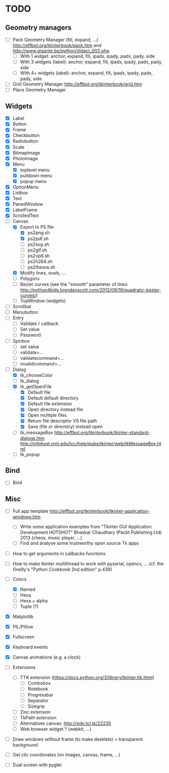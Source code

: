 # TODO

## Geometry managers

- [ ] Pack Geometry Manager (fill, expand, ...) http://effbot.org/tkinterbook/pack.htm and http://www.gigante.be/python/didact_002.php
    - [ ] With 1 widget: anchor, expand, fill, ipadx, ipady, padx, pady, side
    - [ ] With 3 widgets (label): anchor, expand, fill, ipadx, ipady, padx, pady, side
    - [ ] With 4+ widgets (label): anchor, expand, fill, ipadx, ipady, padx, pady, side
- [ ] Grid Geometry Manager http://effbot.org/tkinterbook/grid.htm
- [ ] Place Geometry Manager

## Widgets

- [x] Label
- [x] Button
- [x] Frame
- [x] Checkbutton
- [x] Radiobutton
- [x] Scale
- [x] BitmapImage
- [x] PhotoImage
- [x] Menu
    - [x] toplevel menu
    - [x] pulldown menu
    - [x] popup menu
- [x] OptionMenu
- [x] Listbox
- [x] Text
- [x] PanedWindow
- [x] LabelFrame
- [x] ScrolledText
- [ ] Canvas
    - [x] Export to PS file
        - [x] ps2png.sh
        - [x] ps2pdf.sh
        - [ ] ps2svg.sh
        - [ ] ps2gif.sh
        - [ ] ps2vp8.sh
        - [ ] ps2h264.sh
        - [ ] ps2theora.sh
    - [x] Modify lines, ovals, ...
    - [ ] Polygons
    - [ ] Bezier curves (see the "smooth" parameter of lines: http://python4kids.brendanscott.com/2012/09/19/quadratic-bezier-curves/)
    - [ ] TopWindow (widgets)
- [ ] Scrollbar
- [ ] Menubutton
- [ ] Entry
    - [ ] Validate / callback
    - [ ] Set value
    - [ ] Password
- [ ] Spinbox
    - [ ] set value
    - [ ] validate=...
    - [ ] validatecommand=...
    - [ ] invalidcommand=...
- [ ] Dialog
    - [x] tk_chooseColor
    - [ ] tk_dialog
    - [x] tk_getOpenFile
        - [x] Default file
        - [x] Default default directory
        - [x] Default file extension
        - [x] Open directory instead file
        - [x] Open multiple files
        - [x] Return file descriptor VS file path
        - [x] Save (file or directory) instead open
    - [ ] tk_messageBox http://effbot.org/tkinterbook/tkinter-standard-dialogs.htm http://infohost.nmt.edu/tcc/help/pubs/tkinter/web/tkMessageBox.html
    - [ ] tk_popup

## Bind

- [ ] Bind

## Misc

- [ ] Full app template http://effbot.org/tkinterbook/tkinter-application-windows.htm
    - [ ] Write some application examples from "Tkinter GUI Application Development HOTSHOT" Bhaskar Chaudhary (Packt Publishing Ltd) 2013 (chess, music player, ...)
    - [ ] Find and analyse some trustworthy open source Tk apps
- [ ] How to get arguments in callbacks functions
- [ ] How to make tkinter multithread to work with pyserial, opencv, ... (cf. the Oreilly's "Python Cookbook 2nd edition" p.439)
- [ ] Colors
    - [x] Named
    - [ ] Hexa
    - [ ] Hexa + alpha
    - [ ] Tuple (?)
- [x] Matplotlib
- [x] PIL/Pillow
- [x] Fullscreen
- [x] Keyboard events
- [x] Canvas animations (e.g. a clock)
- [ ] Extensions
    - [ ] TTK extension (https://docs.python.org/3/library/tkinter.ttk.html)
        - [ ] Combobox
        - [ ] Notebook
        - [ ] Progressbar
        - [ ] Separator
        - [ ] Sizegrip
    - [ ] Zinc extension
    - [ ] TkPath extension
    - [ ] Alternatives canvas: http://wiki.tcl.tk/22235
    - [ ] Web browser widget ? (webkit, ...)
- [ ] Draw windows without frame (to make desklets) + transparent background
- [ ] Get clic coordonates (on images, canvas, frame, ...)
- [ ] Dual screen with pyglet

